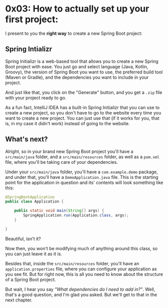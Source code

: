# 0x03: How to actually set up your first project:

I present to you the **right way** to create a new Spring Boot project:

## Spring Intializr

Spring Initializr is a web-based tool that allows you to create a new Spring Boot project with ease.
You just go and select language (Java, Kotlin, Groovy), the version of Spring Boot you want to use, the
preferred build tool (Maven or Gradle), and the dependencies you want to include in your project.

And just like that, you click on the "Generate" button, and you get a `.zip` file with your project ready to go.

As a fun fact, IntelliJ IDEA has a built-in Spring Initializr that you can use to create a new project, 
so you don't have to go to the website every time you want to create a new project. You can just use that
(if it works for you, that is, in my case it didn't work) instead of going to the website.

## What's next?

Alright, so in your brand new Spring Boot project you'll have a `src/main/java` folder, and a `src/main/resources` 
folder, as well as a `pom.xml` file, where you'll be taking care of your dependencies.

Under your `src/main/java` folder, you'll have a `com.example.demo` package, and under that, you'll have a 
`DemoApplication.java` file. This is the starting point for the application in question and its' contents will look
something like this: 

```java
@SpringBootApplication
public class Application {

	public static void main(String[] args) {
		SpringApplication.run(Application.class, args);
	}

}
```

Beautiful, isn't it?

Now then, you won't be modifying much of anything around this class, so you can just leave it as it is.

Besides that, inside the `src/main/resources` folder, you'll have an `application.properties` file, where you can
configure your application as you see fit. But for right now, this is all you need to know about the structure of
a Spring Boot project.

But wait, I hear you say *"What dependencies do I need to add in?"*. Well, that's a good question, and I'm glad
you asked. But we'll get to that in the next chapter.